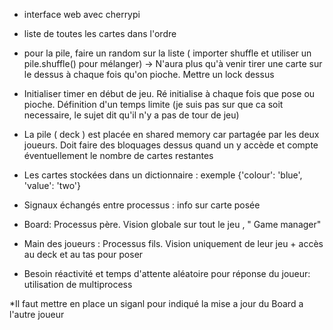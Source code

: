 * interface web avec cherrypi 
* liste de toutes les cartes dans l'ordre
* pour la pile, faire un random sur la liste ( importer shuffle et utiliser un pile.shuffle() pour mélanger) -> N'aura plus qu'à venir tirer une carte sur le dessus à chaque fois qu'on pioche. Mettre un lock dessus
* Initialiser timer en début de jeu. Ré initialise à chaque fois que pose ou pioche. Définition d'un temps limite (je suis pas sur que ca soit necessaire, le sujet dit qu'il n'y a pas de tour de jeu)
* La pile ( deck ) est placée en shared memory car partagée par les deux joueurs. Doit faire des bloquages dessus quand un y accède et compte éventuellement le nombre de cartes restantes
* Les cartes stockées dans un dictionnaire : exemple {'colour': 'blue', 'value': 'two'}


* Signaux échangés entre processus : info sur carte posée 

* Board: Processus père. Vision globale sur tout le jeu , " Game manager"
* Main des joueurs : Processus fils. Vision uniquement de leur jeu + accès au deck et au tas pour poser

* Besoin réactivité et temps d'attente aléatoire pour réponse du joueur: utilisation de multiprocess

*Il faut mettre en place un siganl pour indiqué la mise a jour du Board a l'autre joueur
